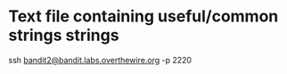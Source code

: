 # Text file containing useful/common strings strings
ssh bandit2@bandit.labs.overthewire.org -p 2220
